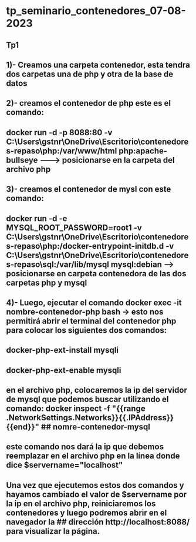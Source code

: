 # tp_seminario_contenedores_07-08-2023
## Tp1 
## 1)- Creamos una carpeta contenedor, esta tendra dos carpetas una de php y otra de la base de datos

## 2)- creamos el contenedor de php este es el comando:
##      docker run -d -p 8088:80 -v C:\Users\gstnr\OneDrive\Escritorio\contenedores-repaso\php:/var/www/html php:apache-bullseye ---> posicionarse en la carpeta del archivo php 
     
## 3)- creamos el contenedor de mysl con este comando:
##     docker run -d -e MYSQL_ROOT_PASSWORD=root1 -v C:\Users\gstnr\OneDrive\Escritorio\contenedores-repaso\php:/docker-entrypoint-initdb.d -v C:\Users\gstnr\OneDrive\Escritorio\contenedores-repaso\sql:/var/lib/mysql mysql:debian --> posicionarse en carpeta contenedora de las dos carpetas php y mysql
    
## 4)- Luego, ejecutar el comando docker exec -it nombre-contenedor-php bash -> esto nos permitirá abrir el terminal del contenedor php para colocar los siguientes dos comandos:
## docker-php-ext-install mysqli
## docker-php-ext-enable mysqli

## en el archivo php, colocaremos la ip del servidor de mysql que podemos buscar utilizando el comando: docker inspect -f "{{range .NetworkSettings.Networks}}{{.IPAddress}}{{end}}" ## nomre-contenedor-mysql

## este comando nos dará la ip que debemos reemplazar en el archivo php en la línea donde dice $servername="localhost"

## Una vez que ejecutemos estos dos comandos y hayamos cambiado el valor de $servername por la ip en el archivo php, reiniciaremos los contenedores y luego podremos abrir en el navegador la ## dirección http://localhost:8088/ para visualizar la página.

